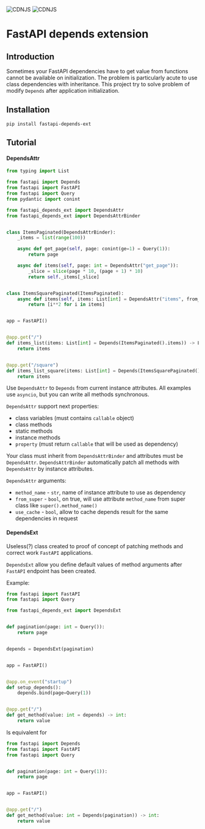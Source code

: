 ![CDNJS](https://img.shields.io/badge/Python-3.8%20%7C%203.9%20%7C%203.10%20%7C%203.11-2334D058)
![CDNJS](https://shields.io/badge/FastAPI-%3E=0.7.0-009485)

# FastAPI depends extension

## Introduction

Sometimes your FastAPI dependencies have to get value from functions cannot be available on initialization. The problem is particularly acute to use class dependencies with inheritance. This project try to solve problem of modify `Depends` after application initialization.

## Installation

```
pip install fastapi-depends-ext
```

## Tutorial

#### DependsAttr

```python
from typing import List

from fastapi import Depends
from fastapi import FastAPI
from fastapi import Query
from pydantic import conint

from fastapi_depends_ext import DependsAttr
from fastapi_depends_ext import DependsAttrBinder


class ItemsPaginated(DependsAttrBinder):
    _items = list(range(100))

    async def get_page(self, page: conint(ge=1) = Query(1)):
        return page

    async def items(self, page: int = DependsAttr("get_page")):
        _slice = slice(page * 10, (page + 1) * 10)
        return self._items[_slice]


class ItemsSquarePaginated(ItemsPaginated):
    async def items(self, items: List[int] = DependsAttr("items", from_super=True)):
        return [i**2 for i in items]


app = FastAPI()


@app.get("/")
def items_list(items: List[int] = Depends(ItemsPaginated().items)) -> List[int]:
    return items


@app.get("/square")
def items_list_square(items: List[int] = Depends(ItemsSquarePaginated().items)) -> List[int]:
    return items
```

Use `DependsAttr` to `Depends` from current instance attributes. All examples use `asyncio`, but you can write all methods synchronous.

`DependsAttr` support next properties:
- class variables (must contains `callable` object)
- class methods
- static methods
- instance methods
- `property` (must return `callable` that will be used as dependency)

Your class must inherit from `DependsAttrBinder` and attributes must be `DependsAttr`. `DependsAttrBinder` automatically patch all methods with `DependsAttr` by instance attributes.

`DependsAttr` arguments:
- `method_name` - `str`, name of instance attribute to use as dependency
- `from_super` - `bool`, on true, will use attribute `method_name` from super class like `super().method_name()`
- `use_cache` - `bool`, allow to cache depends result for the same dependencies in request

#### DependsExt

Useless(?) class created to proof of concept of patching methods and correct work `FastAPI` applications.

`DependsExt` allow you define default values of method arguments after `FastAPI` endpoint has been created.  

Example:
```python
from fastapi import FastAPI
from fastapi import Query

from fastapi_depends_ext import DependsExt


def pagination(page: int = Query()):
    return page


depends = DependsExt(pagination)


app = FastAPI()


@app.on_event("startup")
def setup_depends():
    depends.bind(page=Query(1))


@app.get("/")
def get_method(value: int = depends) -> int:
    return value

```

Is equivalent for
```python
from fastapi import Depends
from fastapi import FastAPI
from fastapi import Query


def pagination(page: int = Query(1)):
    return page


app = FastAPI()


@app.get("/")
def get_method(value: int = Depends(pagination)) -> int:
    return value

```